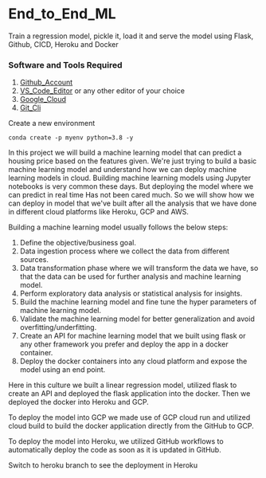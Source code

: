 # End_to_End_ML
Train a regression model, pickle it, load it and serve the model using Flask, Github, CICD, Heroku and Docker

### Software and Tools Required

1. [Github_Account](https://github.com/)
2. [VS_Code_Editor](https://code.visualstudio.com/download) or any other editor of your choice
3. [Google_Cloud](https://cloud.google.com/)
4. [Git_Cli](https://git-scm.com/download/)

Create a new environment
```
conda create -p myenv python=3.8 -y
```

In this project we will build a machine learning model that can predict a housing price based on the features given. We're just trying to build a basic machine learning model and understand how we can deploy machine learning models in cloud. Building machine learning models using Jupyter notebooks is very common these days. But deploying the model where we can predict in real time Has not been cared much. So we will show how we can deploy in model that we've built after all the analysis that we have done in different cloud platforms like Heroku, GCP and AWS.

Building a machine learning model usually follows the below steps:
1)	Define the objective/business goal.
2)	Data ingestion process where we collect the data from different sources.
3)	Data transformation phase where we will transform the data we have, so that the data can be used for further analysis and machine learning model.
4)	Perform exploratory data analysis or statistical analysis for insights.
5)	Build the machine learning model and fine tune the hyper parameters of machine learning model.
6)	Validate the machine learning model for better generalization and avoid overfitting/underfitting.
7)	Create an API for machine learning model that we built using flask or any other framework you prefer and deploy the app in a docker container.
8)	Deploy the docker containers into any cloud platform and expose the model using an end point.

Here in this culture we built a linear regression model, utilized flask to create an API and deployed the flask application into the docker. Then we deployed the docker into Heroku and GCP.

To deploy the model into GCP we made use of GCP cloud run and utilized cloud build to build the docker application directly from the GitHub to GCP.

To deploy the model into Heroku, we utilized GitHub workflows to automatically deploy the code as soon as it is updated in GitHub.

Switch to heroku branch to see the deployment in Heroku
